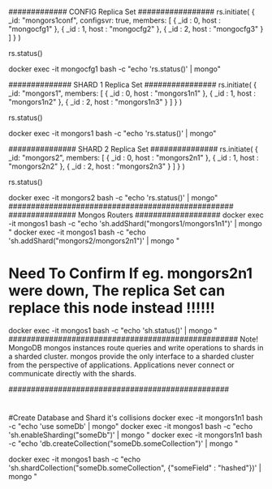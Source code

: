 ############# CONFIG Replica Set #################
rs.initiate(
  {
    _id: "mongors1conf",
    configsvr: true,
    members: [
      { _id : 0, host : "mongocfg1" },
      { _id : 1, host : "mongocfg2" },
      { _id : 2, host : "mongocfg3" }
    ]
  }
)

rs.status()

docker exec -it mongocfg1 bash -c "echo 'rs.status()' | mongo"

############## SHARD 1 Replica Set ################
rs.initiate(
  {
    _id: "mongors1",
    members: [
      { _id : 0, host : "mongors1n1" },
      { _id : 1, host : "mongors1n2" },
      { _id : 2, host : "mongors1n3" }
    ]
  }
)

rs.status()

docker exec -it mongors1 bash -c "echo 'rs.status()' | mongo"

############### SHARD 2 Replica Set ###############
rs.initiate(
  {
    _id: "mongors2",
    members: [
      { _id : 0, host : "mongors2n1" },
      { _id : 1, host : "mongors2n2" },
      { _id : 2, host : "mongors2n3" }
    ]
  }
)

rs.status()

docker exec -it mongors2 bash -c "echo 'rs.status()' | mongo"
##################################################
############### Mongos Routers ###################
docker exec -it mongos1 bash -c "echo 'sh.addShard(\"mongors1/mongors1n1\")' | mongo "
docker exec -it mongos1 bash -c "echo 'sh.addShard(\"mongors2/mongors2n1\")' | mongo "
# Need To Confirm If eg. mongors2n1 were down, The replica Set can replace this node instead !!!!!!
docker exec -it mongos1 bash -c "echo 'sh.status()' | mongo "
###################################################
Note! MongoDB mongos instances route queries and write operations to shards in a sharded cluster. mongos provide the only interface to a sharded cluster from the perspective of applications. Applications never connect or communicate directly with the shards.


#################################################
#
#
#Create Database and Shard it's collisions 
docker exec -it mongors1n1 bash -c "echo 'use someDb' | mongo"
docker exec -it mongos1 bash -c "echo 'sh.enableSharding(\"someDb\")' | mongo "
docker exec -it mongors1n1 bash -c "echo 'db.createCollection(\"someDb.someCollection\")' | mongo "

docker exec -it mongos1 bash -c "echo 'sh.shardCollection(\"someDb.someCollection\", {\"someField\" : \"hashed\"})' | mongo "
